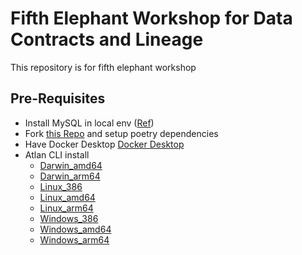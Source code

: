 # Fifth Elephant Workshop for Data Contracts and Lineage
This repository is for fifth elephant workshop

## Pre-Requisites
* Install MySQL in local env ([Ref](https://dev.mysql.com/downloads/mysql/))
* Fork [this Repo](https://github.com/bichitra95/fe-contracts-lineage-workshop) and setup poetry dependencies
* Have Docker Desktop [Docker Desktop](https://www.docker.com/products/docker-desktop/)
* Atlan CLI install
  * [Darwin_amd64](https://atlan-public.s3.eu-west-1.amazonaws.com/atlan/atlan-cli/v0.1.3-beta/atlan_Darwin_amd64.tar.gz)
  * [Darwin_arm64](https://atlan-public.s3.eu-west-1.amazonaws.com/atlan/atlan-cli/v0.1.3-beta/atlan_Darwin_arm64.tar.gz)
  * [Linux_386](https://atlan-public.s3.eu-west-1.amazonaws.com/atlan/atlan-cli/v0.1.3-beta/atlan_Linux_386.tar.gz)
  * [Linux_amd64](https://atlan-public.s3.eu-west-1.amazonaws.com/atlan/atlan-cli/v0.1.3-beta/atlan_Linux_amd64.tar.gz)
  * [Linux_arm64](https://atlan-public.s3.eu-west-1.amazonaws.com/atlan/atlan-cli/v0.1.3-beta/atlan_Linux_arm64.tar.gz)
  * [Windows_386](https://atlan-public.s3.eu-west-1.amazonaws.com/atlan/atlan-cli/v0.1.3-beta/atlan_Windows_386.zip)
  * [Windows_amd64](https://atlan-public.s3.eu-west-1.amazonaws.com/atlan/atlan-cli/v0.1.3-beta/atlan_Windows_amd64.zip)
  * [Windows_arm64](https://atlan-public.s3.eu-west-1.amazonaws.com/atlan/atlan-cli/v0.1.3-beta/atlan_Windows_arm64.zip)

